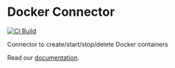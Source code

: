 # Docker Connector

[![CI Build](https://github.com/axonivy-market/docker-connector/actions/workflows/ci.yml/badge.svg)](https://github.com/axonivy-market/docker-connector/actions/workflows/ci.yml)

Connector to create/start/stop/delete Docker containers

Read our [documentation](docker-connector-product/README.md).
